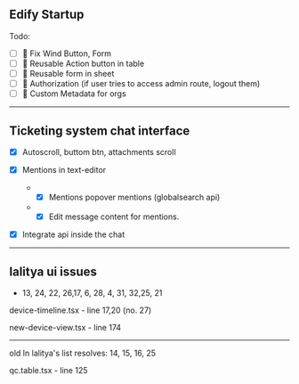 ## Edify Startup

Todo:

- [ ] 💯 Fix Wind Button, Form
- [ ] 🔄️ Reusable Action button in table
- [ ] 🔄️ Reusable form in sheet
- [ ] 🪪 Authorization (if user tries to access admin route, logout them)
- [ ] 📄 Custom Metadata for orgs

---

## Ticketing system chat interface

- [x] Autoscroll, buttom btn, attachments scroll

- [x] Mentions in text-editor

  - - [x] Mentions popover mentions (globalsearch api)
  - - [x] Edit message content for mentions.

- [x] Integrate api inside the chat

---

## lalitya ui issues

- 13, 24, 22, 26,17, 6, 28, 4, 31, 32,25, 21

device-timeline.tsx - line 17,20 (no. 27)

new-device-view.tsx - line 174

---

old
In lalitya's list resolves: 14, 15, 16, 25

qc.table.tsx - line 125
